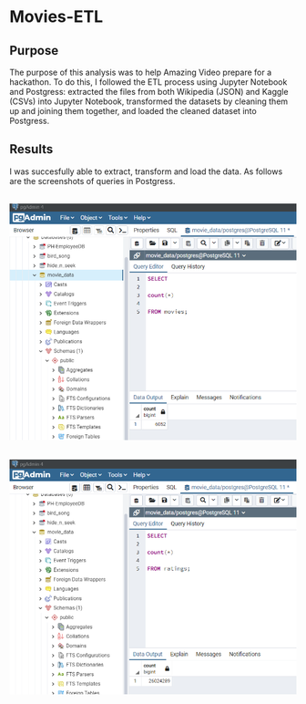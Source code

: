 # Movies-ETL

## Purpose
The purpose of this analysis was to help Amazing Video prepare for a hackathon. To do this, I followed the ETL process using Jupyter Notebook and Postgress: extracted the files from both Wikipedia (JSON) and Kaggle (CSVs) into Jupyter Notebook, transformed the datasets by cleaning them up and joining them together, and loaded the cleaned dataset into Postgress.

## Results
I was succesfully able to extract, transform and load the data. As follows are the screenshots of queries in Postgress.

 <img src="/Resources/movies_query.png" >

 <img src="/Resources/ratings_query.png" >
